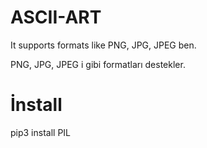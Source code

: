 # ASCII-ART
It supports formats like PNG, JPG, JPEG ben.

PNG, JPG, JPEG i gibi formatları destekler.



# İnstall
pip3 install PIL
